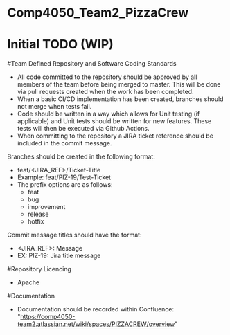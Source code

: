 # Comp4050_Team2_PizzaCrew

# Initial TODO (WIP)

#Team Defined Repository and Software Coding Standards

- All code committed to the repository should be approved by all members of the team before being merged to master. This will be done via pull requests created when the work has been completed.
- When a basic CI/CD implementation has been created, branches should not merge when tests fail.
- Code should be written in a way which allows for Unit testing (if applicable) and Unit tests should be written for new features. These tests will then be executed via Github Actions.
- When committing to the repository a JIRA ticket reference should be included in the commit message.

Branches should be created in the following format:
- feat/<JIRA_REF>/Ticket-Title
- Example: feat/PIZ-19/Test-Ticket
- The prefix options are as follows:
    - feat
    - bug
    - improvement
    - release
    - hotfix

Commit message titles should have the format:
- <JIRA_REF>: Message
- EX: PIZ-19: Jira title message

#Repository Licencing

- Apache

#Documentation

- Documentation should be recorded within Confluence: "https://comp4050-team2.atlassian.net/wiki/spaces/PIZZACREW/overview"

